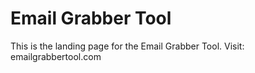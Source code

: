 # Email Grabber Tool

This is the landing page for the Email Grabber Tool. Visit: emailgrabbertool.com